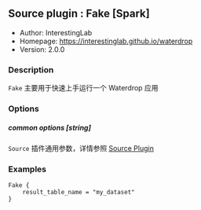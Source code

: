 ## Source plugin : Fake [Spark]

* Author: InterestingLab
* Homepage: https://interestinglab.github.io/waterdrop
* Version: 2.0.0

### Description

`Fake` 主要用于快速上手运行一个 Waterdrop 应用

### Options

##### common options [string]

`Source` 插件通用参数，详情参照 [Source Plugin](/zh-cn/v2/spark/configuration/source-plugins/)

### Examples

```
Fake {
    result_table_name = "my_dataset"
}
```